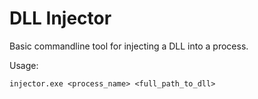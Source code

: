 # DLL Injector


Basic commandline tool for injecting a DLL into a process.


Usage:

```
injector.exe <process_name> <full_path_to_dll>
```
